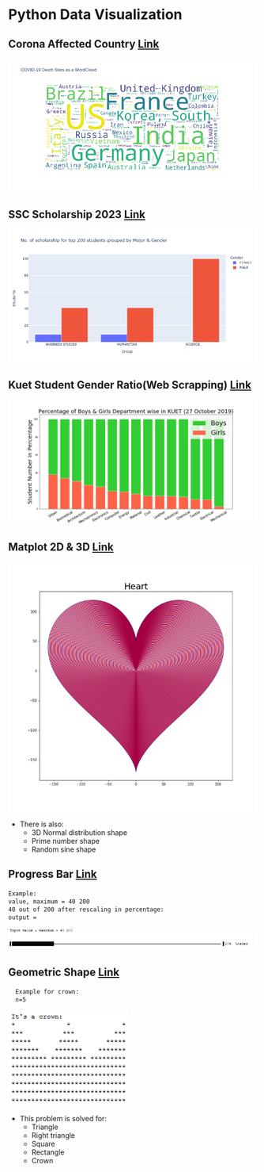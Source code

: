 # Python Data Visualization #
## **Corona Affected Country [Link](Corona%20Affected%20Country)**
![Word Cloud](Corona%20Affected%20Country/plotly/Images/COVID%20death%20casees%20as%20a%20WordCloud.png)
## **SSC Scholarship 2023 [ Link ](SSC%20Scholarship%202023)**
![ Top 200 Students Stats ](SSC%20Scholarship%202023/data/top%20200.png)
## **Kuet Student Gender Ratio(Web Scrapping) [ Link ](Kuet%20Student%20Gender%20Ratio)**
![Gender ratio](Kuet%20Student%20Gender%20Ratio/Images/Percentage%20of%20Boys%20%26%20Girls%20Department%20wise%20in%20KUET%20(27%20October%202019).png)
  
## **Matplot 2D & 3D [ Link ](Matplot%202D%20%26%203D)**

  ![ Heart ](Matplot%202D%20%26%203D/Images/Heart.png)
  * There is also:
      * 3D Normal distribution shape
      * Prime number shape
      * Random sine shape
## **Progress Bar [ Link ](Progress%20Bar)**
  ```
  Example:
  value, maximum = 40 200
  40 out of 200 after rescaling in percentage:
  output = 
  ```
  ![ Progress Bar ](Progress%20Bar/progress%20bar.png)

## **Geometric Shape [ Link ](Geometric%20Shape)**
  ``` 
    Example for crown:
    n=5 
  ```
  ![A Crown](Geometric%20Shape/Crown.png)
    
   * This problem is solved for:
      * Triangle
      * Right triangle
      * Square
      * Rectangle
      * Crown

